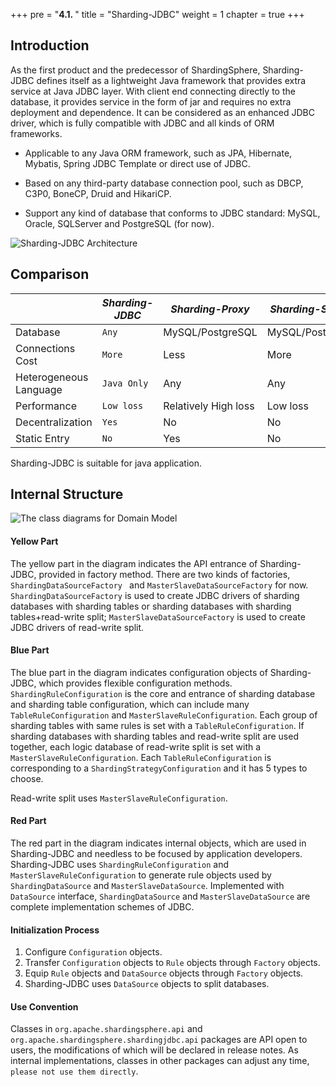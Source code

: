 +++
pre = "<b>4.1. </b>"
title = "Sharding-JDBC"
weight = 1
chapter = true
+++

## Introduction

As the first product and the predecessor of ShardingSphere, Sharding-JDBC defines itself as a lightweight Java framework that provides extra service at Java JDBC layer. With client end connecting directly to the database, it provides service in the form of jar and requires no extra deployment and dependence. It can be considered as an enhanced JDBC driver, which is fully compatible with JDBC and all kinds of ORM frameworks.

- Applicable to any Java ORM framework, such as JPA, Hibernate, Mybatis, Spring JDBC Template or direct use of JDBC.

- Based on any third-party database connection pool, such as DBCP, C3P0, BoneCP, Druid and HikariCP.

- Support any kind of database that conforms to JDBC standard: MySQL, Oracle, SQLServer and PostgreSQL (for now).

![Sharding-JDBC Architecture](https://shardingsphere.apache.org/document/current/img/sharding-jdbc-brief.png)

## Comparison

|                        | *Sharding-JDBC* | *Sharding-Proxy*     | *Sharding-Sidecar* |
| ---------------------- | --------------- | -------------------- | ------------------ |
| Database               | `Any`           | MySQL/PostgreSQL     | MySQL/PostgreSQL   |
| Connections Cost       | `More`          | Less                 | More               |
| Heterogeneous Language | `Java Only`     | Any                  | Any                |
| Performance            | `Low loss`      | Relatively High loss | Low loss           |
| Decentralization       | `Yes`           | No                   | No                 |
| Static Entry           | `No`            | Yes                  | No                 |

Sharding-JDBC is suitable for java application.

## Internal Structure

![The class diagrams for Domain Model](https://shardingsphere.apache.org/document/current/img/config_domain.png)

#### Yellow Part

The yellow part in the diagram indicates the API entrance of Sharding-JDBC, provided in factory method. There are two kinds of factories, `ShardingDataSourceFactory ` and `MasterSlaveDataSourceFactory` for now. `ShardingDataSourceFactory` is used to create JDBC drivers of  sharding databases with sharding tables or sharding databases with sharding tables+read-write split; `MasterSlaveDataSourceFactory` is used to create JDBC drivers of read-write split.

#### Blue Part

The blue part in the diagram indicates configuration objects of Sharding-JDBC, which provides flexible configuration methods. `ShardingRuleConfiguration` is the core and entrance of sharding database and sharding table configuration, which can include many `TableRuleConfiguration` and `MasterSlaveRuleConfiguration`. Each group of sharding tables with same rules is set with a `TableRuleConfiguration`. If sharding databases with sharding tables and read-write split are used together, each logic database of read-write split is set with a  `MasterSlaveRuleConfiguration`. Each `TableRuleConfiguration` is corresponding to a `ShardingStrategyConfiguration` and it has 5 types to choose.

Read-write split uses `MasterSlaveRuleConfiguration`.

#### Red Part

The red part in the diagram indicates internal objects, which are used in Sharding-JDBC and needless to be focused by application developers. Sharding-JDBC uses `ShardingRuleConfiguration` and `MasterSlaveRuleConfiguration` to generate rule objects used by  `ShardingDataSource` and `MasterSlaveDataSource`. Implemented with `DataSource` interface, `ShardingDataSource` and `MasterSlaveDataSource` are complete implementation schemes of JDBC.

#### Initialization Process

1. Configure `Configuration` objects.
2. Transfer `Configuration` objects to `Rule` objects through `Factory` objects.
3. Equip `Rule` objects and `DataSource` objects through `Factory` objects.
4. Sharding-JDBC uses `DataSource` objects to split databases.

#### Use Convention

Classes in `org.apache.shardingsphere.api` and `org.apache.shardingsphere.shardingjdbc.api` packages are API open to users, the modifications of which will be declared in release notes. As internal implementations, classes in other packages can adjust any time, `please not use them directly`.

